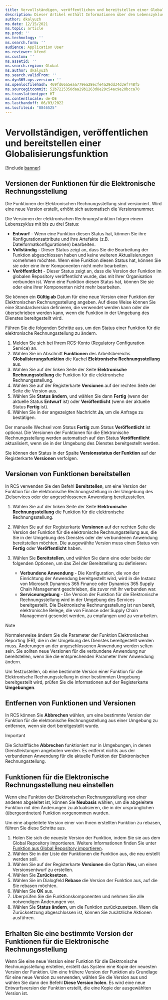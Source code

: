 ```yaml
---
title: Vervollständigen, veröffentlichen und bereitstellen einer Globalisierungsfunktion
description: Dieser Artikel enthält Informationen über den Lebenszyklus von Funktionen zur Globalisierung.
author: dkalyuzh
ms.date: 12/15/2021
ms.topic: article
ms.prod: ''
ms.technology: ''
ms.search.form: ''
audience: Application User
ms.reviewer: kfend
ms.custom: ''
ms.assetid: ''
ms.search.region: Global
ms.author: dkalyuzh
ms.search.validFrom: ''
ms.dyn365.ops.version: ''
ms.openlocfilehash: 469fd66a5eaa779ea28ecfe4a29dd34d3ef748f5
ms.sourcegitcommit: 52b7225350daa29b1263d8e29c54ac9e20bcca70
ms.translationtype: HT
ms.contentlocale: de-DE
ms.lasthandoff: 06/03/2022
ms.locfileid: "8846525"
---
```

# <a name="complete-publish-and-deploy-a-globalization-feature"></a>Vervollständigen, veröffentlichen und bereitstellen einer Globalisierungsfunktion

[!include [banner](../includes/banner.md)]

## <a name="electronic-invoicing-feature-versions"></a>Versionen der Funktionen für die Elektronische Rechnungsstellung

Die Funktionen der Elektronischen Rechnungsstellung sind versioniert. Wird eine neue Version erstellt, erhöht sich automatisch die Versionsnummer.

Die Versionen der elektronischen Rechnungsfunktion folgen einem Lebenszyklus mit bis zu drei Status:

- **Entwurf** - Wenn eine Funktion diesen Status hat, können Sie ihre Konfigurationsattribute und ihre Artefakte (z.B. Dateiformatkonfigurationen) bearbeiten.
- **Vollständig** - Dieser Status zeigt an, dass Sie die Bearbeitung der Funktion abgeschlossen haben und keine weiteren Aktualisierungen vornehmen möchten. Wenn eine Funktion diesen Status hat, können Sie sie oder eine ihrer Komponenten nicht mehr bearbeiten.
- **Veröffentlicht** - Dieser Status zeigt an, dass die Version der Funktion im globalen Repository veröffentlicht wurde, das mit Ihrer Organisation verbunden ist. Wenn eine Funktion diesen Status hat, können Sie sie oder eine ihrer Komponenten nicht mehr bearbeiten.

Sie können ein **Gültig ab** Datum für eine neue Version einer Funktion der Elektronischen Rechnungsstellung angeben. Auf diese Weise können Sie eine Standardversion definieren, die verwendet werden kann oder die überschrieben werden kann, wenn die Funktion in der Umgebung des Dienstes bereitgestellt wird.

Führen Sie die folgenden Schritte aus, um den Status einer Funktion für die elektronische Rechnungsstellung zu ändern.

1. Melden Sie sich bei Ihrem RCS-Konto (Regulatory Configuration Service) an.
2. Wählen Sie im Abschnitt **Funktionen** des Arbeitsbereichs **Globalisierungsfunktion** die Kachel **Elektronische Rechnungsstellung** aus.
3. Wählen Sie auf der linken Seite der Seite **Elektronische Rechnungsstellung** die Funktion für die elektronische Rechnungsstellung.
4. Wählen Sie auf der Registerkarte **Versionen** auf der rechten Seite der Seite die Version aus.
5. Wählen Sie **Status ändern**, und wählen Sie dann **Fertig** (wenn der aktuelle Status **Entwurf** ist) oder **Veröffentlicht** (wenn der aktuelle Status **Fertig** ist).
6. Wählen Sie in der angezeigten Nachricht **Ja**, um die Anfrage zu bestätigen.

Der manuelle Wechsel vom Status **Fertig** zum Status **Veröffentlicht** ist optional. Die Versionen der Funktionen für die Elektronische Rechnungsstellung werden automatisch auf den Status **Veröffentlicht** aktualisiert, wenn sie in der Umgebung des Dienstes bereitgestellt werden.

Sie können den Status in der Spalte **Versionsstatus der Funktion** auf der Registerkarte **Versionen** verfolgen.

## <a name="deploy-feature-versions"></a>Versionen von Funktionen bereitstellen

In RCS verwenden Sie den Befehl **Bereitstellen**, um eine Version der Funktion für die elektronische Rechnungsstellung in der Umgebung des Zielservices oder der angeschlossenen Anwendung bereitzustellen.

1. Wählen Sie auf der linken Seite der Seite **Elektronische Rechnungsstellung** die Funktion für die elektronische Rechnungsstellung.
2. Wählen Sie auf der Registerkarte **Versionen** auf der rechten Seite die Version der Funktion für die elektronische Rechnungsstellung aus, die Sie in der Umgebung des Dienstes oder der verbundenen Anwendung bereitstellen möchten. Die ausgewählte Version muss einen Status von **Fertig** oder **Veröffentlicht** haben.
3. Wählen Sie **Bereitstellen**, und wählen Sie dann eine oder beide der folgenden Optionen, um das Ziel der Bereitstellung zu definieren:

    - **Verbundene Anwendung** - Die Konfiguration, die von der Einrichtung der Anwendung bereitgestellt wird, wird in die Instanz von Microsoft Dynamics 365 Finance oder Dynamics 365 Supply Chain Management geschrieben, die zuvor mit ihr verbunden war.
    - **Serviceumgebung** - Die Version der Funktion für die Elektronische Rechnungsstellung wird in der Umgebung des Services bereitgestellt. Die Elektronische Rechnungsstellung ist nun bereit, elektronische Belege, die von Finance oder Supply Chain Management gesendet werden, zu empfangen und zu verarbeiten.

> [!NOTE]
> Normalerweise ändern Sie die Parameter der Funktion Elektronisches Reporting (ER), die in der Umgebung des Dienstes bereitgestellt werden muss. Änderungen an der angeschlossenen Anwendung werden selten sein. Sie sollten neue Versionen für die verbundene Anwendung nur bereitstellen, wenn Sie die entsprechenden Parameter Ihrer Anwendung ändern.

Um festzustellen, ob eine bestimmte Version einer Funktion für die Elektronische Rechnungsstellung in einer bestimmten Umgebung bereitgestellt wird, prüfen Sie die Informationen auf der Registerkarte **Umgebungen**.

## <a name="remove-feature-versions"></a>Entfernen von Funktionen und Versionen

In RCS können Sie **Abbrechen** wählen, um eine bestimmte Version der Funktion für die elektronische Rechnungsstellung aus einer Umgebung zu entfernen, wenn sie dort bereitgestellt wurde.

> [!IMPORTANT]
> Die Schaltfläche **Abbrechen** funktioniert nur in Umgebungen, in denen Dienstleistungen angeboten werden. Es entfernt nichts aus der verbundenen Anwendung für die aktuelle Funktion der Elektronischen Rechnungsstellung.

## <a name="rebase-electronic-invoicing-features"></a>Funktionen für die Elektronische Rechnungsstellung neu einstellen

Wenn eine Funktion der Elektronischen Rechnungsstellung von einer anderen abgeleitet ist, können Sie **Neubasis** wählen, um die abgeleitete Funktion mit den Änderungen zu aktualisieren, die in der ursprünglichen (übergeordneten) Funktion vorgenommen wurden.

Um eine abgeleitete Version einer von Ihnen erstellten Funktion zu rebasen, führen Sie diese Schritte aus.

1. Holen Sie sich die neueste Version der Funktion, indem Sie sie aus dem Global Repository importieren. Weitere Informationen finden Sie unter [Funktion aus Global Repository importieren](e-invoicing-import-feature-global-repository.md).
2. Wählen Sie in der Liste der Funktionen die Funktion aus, die neu erstellt werden soll.
3. Wählen Sie auf der Registerkarte **Versionen** die Option **Neu**, um einen Versionsentwurf zu erstellen.
4. Wählen Sie **Zurücksetzen**.
5. Wählen Sie im Dialogfeld **Rebase** die Version der Funktion aus, auf die Sie rebasen möchten.
6. Wählen Sie **OK** aus.
7. Überprüfen Sie die Funktionskomponenten und nehmen Sie alle notwendigen Änderungen vor.
8. Wählen Sie **Status ändern**, um die Funktion zurückzusetzen. Wenn die Zurücksetzung abgeschlossen ist, können Sie zusätzliche Aktionen ausführen.

## <a name="get-a-specific-version-of-electronic-invoicing-features"></a>Erhalten Sie eine bestimmte Version der Funktionen für die Elektronische Rechnungsstellung

Wenn Sie eine neue Version einer Funktion für die Elektronische Rechnungsstellung erstellen, erstellt das System eine Kopie der neuesten Version der Funktion. Um eine frühere Version der Funktion als Grundlage für eine neue Version zu verwenden, wählen Sie die Version aus und wählen Sie dann den Befehl **Diese Version holen**. Es wird eine neue Entwurfsversion der Funktion erstellt, die eine Kopie der ausgewählten Version ist.
